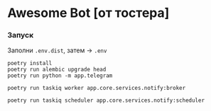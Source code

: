 Awesome Bot [от тостера]
===

### Запуск

Заполни `.env.dist`, затем -> `.env`

```shell
poetry install
poetry run alembic upgrade head
poetry run python -m app.telegram
```
```shell
poetry run taskiq worker app.core.services.notify:broker
```
```shell
poetry run taskiq scheduler app.core.services.notify:scheduler
```
